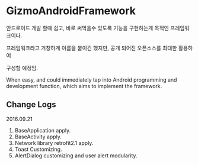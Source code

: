 # GizmoAndroidFramework
안드로이드 개발 할때 쉽고, 바로 써먹을수 있도록 기능을 구현하는게 목적인 프레임워크이다. 

프레임워크라고 거창하게 이름을 붙이긴 했지만, 공개 되어진 오픈소스를 최대한 활용하여

구성할 예정임.

When easy, and could immediately tap into Android programming and development function, which aims to implement the framework.

Change Logs
----------------------------------------------------------
2016.09.21

1. BaseApplication apply.
2. BaseActivity apply.
3. Network library retrofit2.1 apply.
4. Toast Customizing.
5. AlertDialog customizing and user alert modularity.

 
